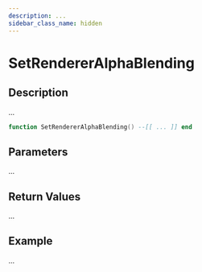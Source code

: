 ```yaml
---
description: ...
sidebar_class_name: hidden
---
```


# SetRendererAlphaBlending

## Description

...

```lua
function SetRendererAlphaBlending() --[[ ... ]] end
```

## Parameters

...

## Return Values

...

## Example

...

